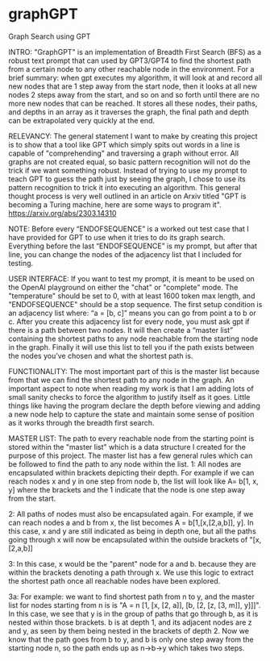 # graphGPT
Graph Search using GPT





INTRO: 
"GraphGPT" is an implementation of Breadth First Search (BFS) as a robust text prompt that can used by GPT3/GPT4 to find the shortest path from a certain node to any other reachable node in the environment. For a brief summary: when gpt executes my algorithm, it will look at and record all new nodes that are 1 step away from the start node, then it looks at all new nodes 2 steps away from the start, and so on and so forth until there are no more new nodes that can be reached. It stores all these nodes, their paths, and depths in an array as it traverses the graph, the final path and depth can be extrapolated very quickly at the end.



RELEVANCY:
The general statement I want to make by creating this project is to show that a tool like GPT which simply spits out words in a line is capable of "comprehending" and traversing a graph without error. All graphs are not created equal, so basic pattern recognition will not do the trick if we want something robust. Instead of trying to use my prompt to teach GPT to guess the path just by seeing the graph, I chose to use its pattern recognition to trick it into executing an algorithm. This general thought process is very well outlined in an article on Arxiv titled "GPT is becoming a Turing machine, here are some ways to program it".  https://arxiv.org/abs/2303.14310



NOTE:
Before every “ENDOFSEQUENCE” is a worked out test case that I have provided for GPT to use when it tries to do its graph search. Everything before the last “ENDOFSEQUENCE” is my prompt, but after that line, you can change the nodes of the adjacency list that I included for testing.



USER INTERFACE:
If you want to test my prompt, it is meant to be used on the OpenAI playground on either the "chat" or "complete" mode. The "temperature" should be set to 0, with at least 1600 token max length, and "ENDOFSEQUENCE" should be a stop sequence.
The first setup condition is an adjacency list where: “a = [b, c]” means you can go from point a to b or c. After you create this adjacency list for every node, you must ask gpt if there is a path between two nodes. It will then create a “master list” containing the shortest paths to any node reachable from the starting node in the graph. Finally it will use this list to tell you if the path exists between the nodes you’ve chosen and what the shortest path is. 


FUNCTIONALITY:
The most important part of this is the master list because from that we can find the shortest path to any node in the graph. An important aspect to note when reading my work is that I am adding lots of small sanity checks to force the algorithm to justify itself as it goes. Little things like having the program declare the depth before viewing and adding a new node help to capture the state and maintain some sense of position as it works through the breadth first search.



MASTER LIST:
The path to every reachable node from the starting point is stored within the "master list" which is a data structure I created for the purpose of this project. The master list has a few general rules which can be followed to find the path to any node within the list. 
1: All nodes are encapsulated within brackets depicting their depth. For example if we can reach nodes x and y in one step from node b, the list will look like A= b[1, x, y] where the brackets and the 1 indicate that the node is one step away from the start.

2: All paths of nodes must also be encapsulated again. For example, if we can reach nodes a and b from x, the list becomes A = b[1,[x,[2,a,b]], y]. In this case, x and y are still indicated as being in depth one, but all the paths going through x will now be encapsulated within the outside brackets of "[x,[2,a,b]]

3: In this case, x would be the "parent" node for a and b. because they are within the brackets denoting a path through x. We use this logic to extract the shortest path once all reachable nodes have been explored.

3a: For example: we want to find shortest path from n to y, and the master list for nodes starting from n is is "A = n [1, [x, [2, a]], [b, [2, [z, [3, m]], y]]]". In this case, we see that y is in the group of paths that go through b, as it is nested within those brackets. b is at depth 1, and its adjacent nodes are z and y, as seen by them being nested in the brackets of depth 2. Now we know that the path goes from b to y, and b is only one step away from the starting node n, so the path ends up as n->b->y which takes two steps.
